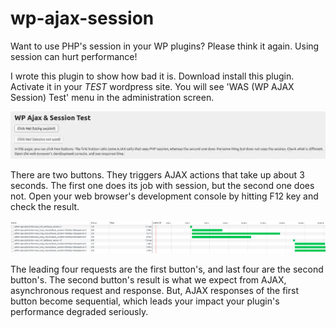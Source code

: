 # wp-ajax-session

Want to use PHP's session in your WP plugins? Please think it again. Using session can hurt performance!

I wrote this plugin to show how bad it is. Download install this plugin. Activate it in your *TEST* wordpress site.
You will see 'WAS (WP AJAX Session) Test' menu in the administration screen.

![](was_screenshot_01.jpg)

There are two buttons. They triggers AJAX actions that take up about 3 seconds. The first one does its job with session, but the second one does not.
Open your web browser's development console by hitting F12 key and check the result.

![](was_screenshot_02.png)

The leading four requests are the first button's, and last four are the second button's.
The second button's result is what we expect from AJAX, asynchronous request and response.
But, AJAX responses of the first button become sequential, which leads your impact your plugin's performance degraded seriously.
